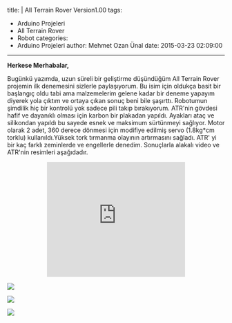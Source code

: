 title: |
  All Terrain Rover Version1.00
tags:
  - Arduino Projeleri
  - All Terrain Rover
  - Robot
categories:
  - Arduino Projeleri
author: Mehmet Ozan Ünal
date: 2015-03-23 02:09:00
---
**Herkese Merhabalar,**  

Bugünkü yazımda, uzun süreli bir geliştirme düşündüğüm All Terrain Rover projemin ilk denemesini sizlerle paylaşıyorum. Bu isim için oldukça basit bir başlangıç oldu tabi ama malzemelerim gelene kadar bir deneme yapayım diyerek yola çıktım ve ortaya çıkan sonuç beni bile şaşırttı. Robotumun şimdilik hiç bir kontrolü yok sadece pili takıp bırakıyorum. ATR'nin gövdesi hafif ve dayanıklı olması için karbon bir plakadan yapıldı. Ayakları ataç ve silikondan yapıldı bu sayede esnek ve maksimum sürtünmeyi sağlıyor. Motor olarak 2 adet, 360 derece dönmesi için modifiye edilmiş servo (1.8kg*cm torklu) kullanıldı.Yüksek tork tırmanma olayının artırmasını sağladı. ATR' yi bir kaç farklı zeminlerde ve engellerle denedim. Sonuçlarla alakalı video ve ATR'nin resimleri aşağıdadır.

<!-- more -->  

<div class="separator" style="clear: both; text-align: center;"><iframe allowfullscreen="" class="YOUTUBE-iframe-video" data-thumbnail-src="https://i.ytimg.com/vi/t99pXT9v2ds/0.jpg" frameborder="0" height="266" src="http://www.youtube.com/embed/t99pXT9v2ds?feature=player_embedded" width="320"></iframe></div>

[![](http://3.bp.blogspot.com/-7V0ASewXv8k/VQ8wWK4_oBI/AAAAAAAAILU/ZVliXBGXiPk/s1600/IMG_20150322_165322.jpg)](http://3.bp.blogspot.com/-7V0ASewXv8k/VQ8wWK4_oBI/AAAAAAAAILU/ZVliXBGXiPk/s1600/IMG_20150322_165322.jpg)

[![](http://4.bp.blogspot.com/-Tln2HhPN68A/VQ8wWH_29mI/AAAAAAAAILU/erx6974YlPI/s1600/IMG_20150322_165256.jpg)](http://4.bp.blogspot.com/-Tln2HhPN68A/VQ8wWH_29mI/AAAAAAAAILU/erx6974YlPI/s1600/IMG_20150322_165256.jpg)

[![](http://3.bp.blogspot.com/-W3CsnXr4Pjs/VQ8wWIAfrJI/AAAAAAAAILU/sFIhxtg2B8Y/s1600/IMG_20150322_165304.jpg)](http://3.bp.blogspot.com/-W3CsnXr4Pjs/VQ8wWIAfrJI/AAAAAAAAILU/sFIhxtg2B8Y/s1600/IMG_20150322_165304.jpg)
